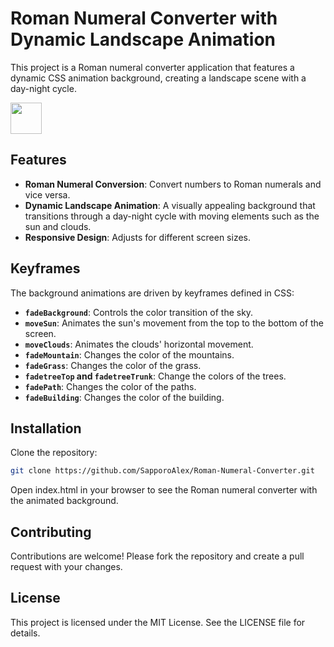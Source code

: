 # Roman Numeral Converter with Dynamic Landscape Animation
This project is a Roman numeral converter application that features a dynamic CSS animation background, creating a landscape scene with a day-night cycle.

<img src="https://github.com/SapporoAlex/Roman-Numeral-Converter/blob/main/preview.gif" width="50vw" height="auto">

## Features

- **Roman Numeral Conversion**: Convert numbers to Roman numerals and vice versa.
- **Dynamic Landscape Animation**: A visually appealing background that transitions through a day-night cycle with moving elements such as the sun and clouds.
- **Responsive Design**: Adjusts for different screen sizes.

## Keyframes

The background animations are driven by keyframes defined in CSS:
- **`fadeBackground`**: Controls the color transition of the sky.
- **`moveSun`**: Animates the sun's movement from the top to the bottom of the screen.
- **`moveClouds`**: Animates the clouds' horizontal movement.
- **`fadeMountain`**: Changes the color of the mountains.
- **`fadeGrass`**: Changes the color of the grass.
- **`fadetreeTop` and `fadetreeTrunk`**: Change the colors of the trees.
- **`fadePath`**: Changes the color of the paths.
- **`fadeBuilding`**: Changes the color of the building.

## Installation
Clone the repository:
```bash
git clone https://github.com/SapporoAlex/Roman-Numeral-Converter.git
```
Open index.html in your browser to see the Roman numeral converter with the animated background.

## Contributing
Contributions are welcome! Please fork the repository and create a pull request with your changes.

## License
This project is licensed under the MIT License. See the LICENSE file for details.
